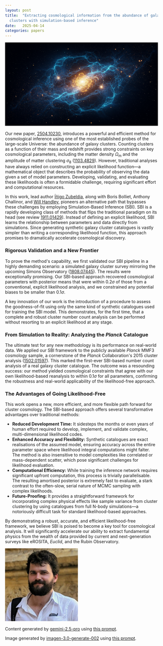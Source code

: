 ```yaml
---
layout: post
title:  "Extracting cosmological information from the abundance of galaxy
  clusters with simulation-based inference"
date:   2025-04-14
categories: papers
---
```

![AI generated image](/assets/images/posts/2025-04-14-2504.10230.png)

<!-- BEGINNING OF GENERATED POST -->
Our new paper, [2504.10230](https://arxiv.org/abs/2504.10230), introduces a powerful and efficient method for cosmological inference using one of the most established probes of the large-scale Universe: the abundance of galaxy clusters. Counting clusters as a function of their mass and redshift provides strong constraints on key cosmological parameters, including the matter density $\Omega_{\mathrm{m}}$ and the amplitude of matter clustering $\sigma_8$ ([1103.4829](https://arxiv.org/abs/1103.4829)). However, traditional analyses have always relied on constructing an explicit likelihood function—a mathematical object that describes the probability of observing the data given a set of model parameters. Developing, validating, and evaluating these likelihoods is often a formidable challenge, requiring significant effort and computational resources.

In this work, lead author [Íñigo Zubeldia](), along with Boris Bolliet, Anthony Challinor, and [Will Handley](https://willhandley.co.uk), pioneers an alternative path that bypasses these challenges by employing Simulation-Based Inference (SBI). SBI is a rapidly developing class of methods that flips the traditional paradigm on its head (see review [1911.01429](https://arxiv.org/abs/1911.01429)). Instead of defining an explicit likelihood, SBI learns the relationship between parameters and data directly from simulations. Since generating synthetic galaxy cluster catalogues is vastly simpler than writing a corresponding likelihood function, this approach promises to dramatically accelerate cosmological discovery.

### Rigorous Validation and a New Frontier
To prove the method's capability, we first validated our SBI pipeline in a highly demanding scenario: a simulated galaxy cluster survey mirroring the upcoming Simons Observatory ([1808.07445](https://arxiv.org/abs/1808.07445)). The results were exceptionally promising. Our SBI-based approach recovered cosmological parameters with posterior means that were within $0.2\sigma$ of those from a conventional, explicit likelihood analysis, and we constrained any potential biases to be smaller than $0.1\sigma$.

A key innovation of our work is the introduction of a procedure to assess the goodness-of-fit using only the same kind of synthetic catalogues used for training the SBI model. This demonstrates, for the first time, that a complete and robust cluster number count analysis can be performed without resorting to an explicit likelihood at any stage.

### From Simulation to Reality: Analyzing the *Planck* Catalogue
The ultimate test for any new methodology is its performance on real-world data. We applied our SBI framework to the publicly available *Planck* MMF3 cosmology sample, a cornerstone of the *Planck* Collaboration's 2015 cluster analysis ([1502.01597](https://arxiv.org/abs/1502.01597)). This marked the first-ever SBI-based number count analysis of a real galaxy cluster catalogue. The outcome was a resounding success: our method yielded cosmological constraints that agree with our own likelihood-based reanalysis to within $0.1\sigma$ for all parameters, confirming the robustness and real-world applicability of the likelihood-free approach.

### The Advantages of Going Likelihood-Free
This work opens a new, more efficient, and more flexible path forward for cluster cosmology. The SBI-based approach offers several transformative advantages over traditional methods:
*   **Reduced Development Time:** It sidesteps the months or even years of human effort required to develop, implement, and validate complex, multi-dimensional likelihood codes.
*   **Enhanced Accuracy and Flexibility:** Synthetic catalogues are exact realisations of the assumed model, ensuring accuracy across the entire parameter space where likelihood integral computations might falter. The method is also insensitive to model complexities like correlated or mass-dependent scatter, which pose significant challenges for likelihood evaluation.
*   **Computational Efficiency:** While training the inference network requires significant upfront computation, this process is trivially parallelisable. The resulting amortised posterior is extremely fast to evaluate, a stark contrast to the often-slow, serial nature of MCMC sampling with complex likelihoods.
*   **Future-Proofing:** It provides a straightforward framework for incorporating complex physical effects like sample variance from cluster clustering by using catalogues from full N-body simulations—a notoriously difficult task for standard likelihood-based approaches.

By demonstrating a robust, accurate, and efficient likelihood-free framework, we believe SBI is poised to become a key tool for cosmological analysis. It will significantly accelerate our ability to extract fundamental physics from the wealth of data provided by current and next-generation surveys like eROSITA, *Euclid*, and the Rubin Observatory.
<!-- END OF GENERATED POST -->

<img src="/assets/group/images/will_handley.jpg" alt="Will Handley" style="width: auto; height: 25vw;">

Content generated by [gemini-2.5-pro](https://deepmind.google/technologies/gemini/) using [this prompt](/prompts/content/2025-04-14-2504.10230.txt).

Image generated by [imagen-3.0-generate-002](https://deepmind.google/technologies/gemini/) using [this prompt](/prompts/images/2025-04-14-2504.10230.txt).